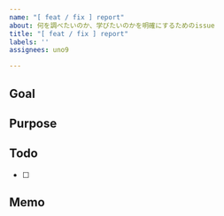 ```yaml
---
name: "[ feat / fix ] report"
about: 何を調べたいのか、学びたいのかを明確にするためのissue
title: "[ feat / fix ] report"
labels: ''
assignees: uno9

---
```


## Goal 


## Purpose


## Todo 
- [ ] 

## Memo
